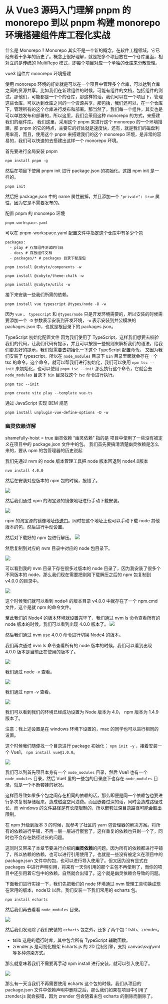 # 从 Vue3 源码入门理解 pnpm 的 monorepo 到以 pnpm 构建 monorepo 环境搭建组件库工程化实战

什么是 Monorepo ?
Monorepo 其实不是一个新的概念，在软件工程领域，它已经有着十多年的历史了。概念上很好理解，就是把多个项目放在一个仓库里面，相对立的是传统的 MultiRepo 模式，即每个项目对应一个单独的仓库来分散管理。

vue3 组件库 monorepo 环境搭建


使用 monorepo 环境的好处就是可以在一个项目中管理多个仓库，可以达到仓库之间的资源共享。比如我们在新建组件的时候，可能有组件的文档，包括组件的测试，那他们，可能都是一个个的仓库，那这样的话，我们可以在一个项目下，管理这些仓库，可以达到仓库之间的一个资源共享，那包括，我们还可以，在一个仓库下，管理所有的这个仓库进行发布和部署。那当然了，我们每一个组件，其实也是可以单独发布和部署的，所以这里，我们会采用这种 monorepo 的方式，来搭建我们的组件库。
我们这里，采用这个 pnpm 来进行这个 monorepo 的一个环境搭建，那 pnpm 的它的特点，主要它的好处就是速度快，还有，就是我们的磁盘利用率高，而且，使用这个 pnpm 来搭建我们的这个 monorepo 环境，是非常的容易的，我们可以快速的去搭建出这样一个 monorepo 环境。


首先要进行全局安装 pnpm
```
npm install pnpm -g
```

然后在项目下使用 pnpm init 进行 package.json 的初始化。这跟 npm init 是一样的。
```
pnpm init
```
然后把 package.json 中的 name 属性删掉，并且添加一个 `"private": true` 属性，因为它是不需要发布的。


配置 pnpm 的 monorepo 环境

```
pnpm-workspace.yaml
```
可以在 pnpm-workspace.yaml 配置文件中指定这个仓库中有多少个包

```
packages:
  - play # 存放组件测试的代码
  - docs # 存放组件文档
  - packages/* # packages 目录下都是包
```


```
pnpm install @cobyte/components -w

pnpm install @cobyte/theme-chalk -w

pnpm install @cobyte/utils -w
```

接下来安装一些我们所需的依赖。

```
pnpm install vue typescript @types/node -D -w
```
因为 `vue` 、 `typescript` 和 `@types/node`  只是开发环境需要的，所以安装的时候需要添加一个 `-D` 参数表示安装到开发环境，`-w` 表示安装到共公模块的 packages.json 中，也就是根目录下的 packages.json。

TypeScript 初始化配置文件
因为我们使用了 TypeScript，这样我们想要去校验我们的代码，让我们代码有提示，并且可以按照一些规则来解析我们的语法，给我们更友好的提示，我们就需要去初始化一下这个 TypeScript 配置命令。
又因为我们安装了 typescript，所以在 `node_modules` 目录下 `bin` 目录里面就会存在一个 tsc 的命令，这个命令，就可以帮我们进行初始化，我们可以使用 `npm tsc --init` 来初始化，也可以使用 `pnpm tsc --init` 那么执行这个命令，它就会去 `node_modules` 目录下 `bin` 目录找这个 tsc 命令进行执行。

```
pnpm tsc --init
```


```
pnpm create vite play --template vue-ts
```

通过 JavaScript 实现 BEM 规范


```
pnpm install unplugin-vue-define-options -D -w
```

### 幽灵依赖详解

shamefully-hoist = true 幽灵依赖
“幽灵依赖” 指的是 项目中使用了一些没有被定义在项目中的 package.json 文件中的包。
我们首先要搞清清楚幽灵依赖是怎么来的，要从 npm 的包管理器的历史说起

我们先通过 nvm 的 node 版本管理工具把 node 版本回退到 node4.0版本
```
nvm install 4.0.0
```
然后在安装对应版本的 npm 包的时候，报错了。

![](./md/npm-install-error.png)

然后我们通过 npm 的淘宝源的镜像地址进行手动下载安装。

 ![](./md/npm-taobao.png)

 npm 的淘宝源的镜像地址[传送门](https://registry.npmmirror.com/binary.html?path=node/npm/)。同时在这个地址上也可以手动下载 node 其他版本的包，然后进行手动设置。

然后对下载好的 npm 包进行解压。
 ![](./md/unzip.png)

然后复制到对应的 nvm 目录中对应的 node 包目录下。

 ![](./md/nvm-dir.png)

可以看到我的 nvm 目录下存在很多过版本的 node 目录了，因为我安装了很多个不同版本的 node，那么我们现在需要把刚刚下载解压之后的 npm 包复制到 v4.0.0 的目录中。

 ![](./md/npm-cmd.png)

这个时候我们就可以看到 node4 的版本目录 v4.0.0 中就存在了一个 npm.cmd 文件，这个是就 npm 的命令文件。

至此我们的 Node4 的版本环境就设置完毕了，我们通过 nvm ls 命令查看所有的 node 版本的时候，我们可以看到出现 4.0.0 版本了。
 ![](./md/nvm-ls.png)

然后我们通过 nvm use 4.0.0 命令进行切换 Node4 的版本。

我们再次通过 nvm ls 命令查看所有的 node 版本的时候，我们可以看到出现 4.0.0 版本是当前正在使用的版本了。

 ![](./md/nvm-dir2.png)

我们通过 node -v 查看。

 ![](./md/node-v.png)

我们通过 npm -v 查看。

 ![](./md/npm-v.png)

 我们可以看到我们的环境已经成功设置为 Node 版本为 4.0， npm 版本为 1.4.9 版本了。

注意：我上述设置是在 windows 环境下设置的，mac 的同学也可以进行相同的设置。

这个时候我们随便找一个目录进行 package 初始化： `npm init -y` ，接着安装一个 Vue1， `npm install vue@1.0.0`。

 ![](./md/node_modules.png)

我们可以到首先项目本身有一个 `node_modules` 目录，然后 Vue1 也有一个 `node_modules` 目录，然后 Vue1 里的一些包的目录底下也存在 `node_modules` 目录，就是一个不断套娃的状况。

这样回导致如果多个包之间存在相同的依赖的话，那么即便是同一个依赖包也要进行多次复制存储起来，造成磁盘空间浪费。而且嵌套过深的话，同时会造成路径过长，而 windows 的文件路径是有长度限制的，所以嵌套过深目录路径可能会超出限制。

在 npm 升级到版本 3 的时候，就参考了社区的 yarn 包管理器的解决方案。将所有的依赖进行平铺，不再一层一层进行嵌套了，这样重复的依赖也只剩一个了，同时也不会存在路径过长的问题。

这同时又带来了本章节要进行介绍的**幽灵依赖**的问题。因为所有的依赖都进行平铺了，所以依赖的依赖，也可以进行引用使用了。也就是一些没有被定义在项目中的 package.json 文件中的包，也可以进行导入使用了。但又因为没有显式在 packages 中进行声明引用，将来有一天你引用的那个主包不再使用了，而你的项目中还引用着它包中的依赖，自然就会出错了。这个就是幽灵依赖会导致的问题。

下面我们进行实操一下，我们先把我们的 node 环境通过 nvm 管理工具切换成现在常用的版本，node12 以后。我们安装一下我们常用的 echarts 包。

```
npm install echarts
```

然后我们再去看看 `node_modules` 目录。

 ![](./md/echarts-node_modules.png)

然后我们发现除了我们安装的  `echarts` 包之外，还多了两个包：tslib、zrender。

- tslib 这是的运行时库，其中包含所有 TypeScript 辅助函数。 
- zrender.js 是可视化框架 Echarts.js 的 2D 绘制引擎，支持 canvas\svg\vml 等多种渲染方式。

那么就意味着我们不需要再手动 npm install 进行安装，就可以引入使用了。

![](./md/zrender.png)

那么有一天当我们不再需要使用 echarts 这个包的时候，我们从项目的 package.json 文件中依赖声明中删除之后，那么我们如果在项目中引用了 zrender.js 就会报错，因为 zrender 包会随着主包 echarts 的删除而删除了。